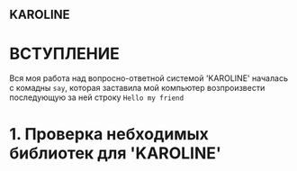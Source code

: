 ## KAROLINE

# ВСТУПЛЕНИЕ
Вся моя работа над вопросно-ответной системой 'KAROLINE' началась с комадны `say`, которая заставила мой компьютер возпроизвести последующую за ней строку `Hello my friend`

# 1. Проверка небходимых библиотек для 'KAROLINE'
